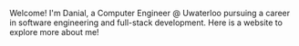 Welcome! I'm Danial, a Computer Engineer @ Uwaterloo pursuing a career in software engineering and full-stack development. Here is a website to explore more about me!
